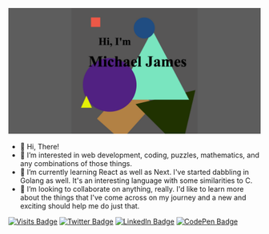 ![Michael's GitHub Banner](./socialsizes.png)

- 👋 Hi, There!
- 👀 I’m interested in web development, coding, puzzles, mathematics, and any combinations of those things.
- 🌱 I’m currently learning React as well as Next. I've started dabbling in Golang as well. It's an interesting language with some similarities to C.
- 💞️ I’m looking to collaborate on anything, really. I'd like to learn more about the things that I've come across on my journey and a new and exciting should help me do just that.

[![Visits Badge](https://badges.pufler.dev/visits/micrjames/micrjames)](https://github.com/micrjames)
[![Twitter Badge](https://img.shields.io/badge/Twitter-Profile-informational?style=flat&logo=twitter&logoColor=white&color=1CA2F1)](https://twitter.com/michaelrjamesjr)
[![LinkedIn Badge](https://img.shields.io/badge/LinkedIn-Profile-informational?style=flat&logo=linkedin&logoColor=white&color=0D76A8)](https://www.linkedin.com/in/michaelrjamesjr/)
[![CodePen Badge](https://img.shields.io/badge/CodePen-Profile-informational?style=flat&logo=codepen&logoColor=white&color=black)](https://codepen.io/micrjames)

<!-- BLOG-POST-LIST:START -->
<!-- BLOG-POST-LIST:END -->


<!---
micrjames/micrjames is a ✨ special ✨ repository because its `README.md` (this file) appears on your GitHub profile.
You can click the Preview link to take a look at your changes.
--->
